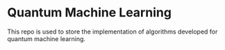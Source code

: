 # Quantum Machine Learning

This repo is used to store the implementation of algorithms developed for quantum machine learning.
